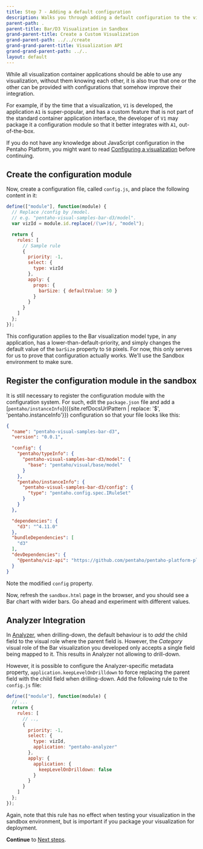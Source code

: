 ```yaml
---
title: Step 7 - Adding a default configuration
description: Walks you through adding a default configuration to the visualization.
parent-path: .
parent-title: Bar/D3 Visualization in Sandbox
grand-parent-title: Create a Custom Visualization
grand-parent-path: ../../create
grand-grand-parent-title: Visualization API
grand-grand-parent-path: ../..
layout: default
---
```


While all visualization container applications should be able to use any visualization, 
without them knowing each other, 
it is also true that one or the other can be provided with configurations
that somehow improve their integration.

For example, if by the time that a visualization, `V1` is developed, the application `A1` is super-popular,
and has a custom feature that is not part of the standard container application interface,
the developer of `V1` may package it a configuration module so that it better integrates with `A1`, 
out-of-the-box.

If you do not have any knowledge about JavaScript configuration in the Pentaho Platform, 
you might want to read [Configuring a visualization](../../configuration) before continuing.

## Create the configuration module

Now, create a configuration file, called `config.js`, and place the following content in it:

```js
define(["module"], function(module) {
  // Replace /config by /model.
  // e.g. "pentaho-visual-samples-bar-d3/model".
  var vizId = module.id.replace(/(\w+)$/, "model");

  return {
    rules: [
      // Sample rule
      {
        priority: -1,
        select: {
          type: vizId
        },
        apply: {
          props: {
            barSize: { defaultValue: 50 }
          }
        }
      }
    ]
  };
});
```

This configuration applies to the Bar visualization model type, in any application, 
has a lower-than-default-priority, and 
simply changes the default value of the `barSize` property to `50` pixels.
For now, this only serves for us to prove that configuration actually works. 
We'll use the Sandbox environment to make sure.

## Register the configuration module in the sandbox

It is still necessary to register the configuration module with the configuration system.
For such, edit the `package.json` file and add a [`pentaho/instanceInfo`]({{site.refDocsUrlPattern | replace: '$', 'pentaho.instanceInfo'}})
configuration so that your file looks like this:

```json
{
  "name": "pentaho-visual-samples-bar-d3",
  "version": "0.0.1",

  "config": {
    "pentaho/typeInfo": {
      "pentaho-visual-samples-bar-d3/model": {
        "base": "pentaho/visual/base/model"
      }
    },
    "pentaho/instanceInfo": {
      "pentaho-visual-samples-bar-d3/config": {
        "type": "pentaho.config.spec.IRuleSet"
      }
    }
  },

  "dependencies": {
    "d3": "^4.11.0"
  },
  "bundleDependencies": [
    "d3"
  ],
  "devDependencies": {
    "@pentaho/viz-api": "https://github.com/pentaho/pentaho-platform-plugin-common-ui/releases/download/v3.0.0-beta2/pentaho-viz-api-v3.0.0.tgz"
  }
}
```

Note the modified `config` property.

Now, refresh the `sandbox.html` page in the browser, and you should see a Bar chart with wider bars.
Go ahead and experiment with different values.

## Analyzer Integration

In [Analyzer](http://www.pentaho.com/product/business-visualization-analytics), 
when drilling-down, the default behaviour is to _add_ the child field to the visual role 
where the parent field is.
However, the _Category_ visual role of the Bar visualization you developed only accepts a single field 
being mapped to it. This results in Analyzer not allowing to drill-down.

However, it is possible to configure the Analyzer-specific metadata property, 
`application.keepLevelOnDrilldown` to force replacing the
parent field with the child field when drilling-down.
Add the following rule to the `config.js` file:

```js
define(["module"], function(module) {
  // ...
  return {
    rules: [
      // ..,
      {
        priority: -1,
        select: {
          type: vizId,
          application: "pentaho-analyzer"
        },
        apply: {
          application: {
            keepLevelOnDrilldown: false
          }
        }
      }
    ]
  };
});
```

Again, note that this rule has no effect when testing your visualization in the sandbox environment, 
but is important if you package your visualization for deployment.

**Continue** to [Next steps](stepNext).
